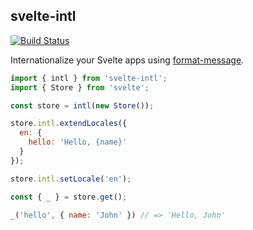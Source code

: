 ## svelte-intl

[![Build Status](https://travis-ci.org/Panya/svelte-intl.svg?branch=master)](https://travis-ci.org/Panya/svelte-intl)

Internationalize your Svelte apps using [format-message](https://github.com/format-message/format-message).

```js
import { intl } from 'svelte-intl';
import { Store } from 'svelte';

const store = intl(new Store());

store.intl.extendLocales({
  en: {
    hello: 'Hello, {name}'
  }
});

store.intl.setLocale('en');

const { _ } = store.get();

_('hello', { name: 'John' }) // => 'Hello, John'
```
